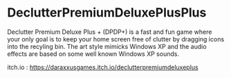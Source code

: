 # DeclutterPremiumDeluxePlusPlus
Declutter Premium Deluxe Plus + (DPDP+) is a fast and fun game where your only goal is to keep your home screen free of clutter by dragging icons into the recyling bin. The art style mimicks Windows XP and the audio effects are based on some well known Windows XP sounds.

itch.io : https://daraxxusgames.itch.io/declutterpremiumdeluxeplus
